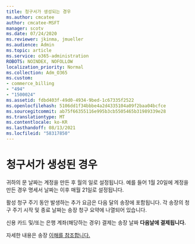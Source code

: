 ```yaml
---
title: 청구서가 생성되는 경우
ms.author: cmcatee
author: cmcatee-MSFT
manager: scotv
ms.date: 07/24/2020
ms.reviewer: jkinma, jmueller
ms.audience: Admin
ms.topic: article
ms.service: o365-administration
ROBOTS: NOINDEX, NOFOLLOW
localization_priority: Normal
ms.collection: Adm_O365
ms.custom:
- commerce_billing
- "494"
- "1500024"
ms.assetid: fdbd403f-49d0-4934-9bed-1c67335f2522
ms.openlocfilehash: 5106dd1f34bbbe4a2d4335104a09f2baa04bcfce
ms.sourcegitcommit: ab75f66355116e995b3cb5505465b31989339e28
ms.translationtype: MT
ms.contentlocale: ko-KR
ms.lasthandoff: 08/13/2021
ms.locfileid: "58317850"
---
```

# <a name="when-is-the-billing-statement-generated"></a>청구서가 생성된 경우

귀하의 문 날짜는 계정을 만든 후 월의 일로 설정됩니다. 예를 들어 1월 20일에 계정을 만든 경우 명세서 날짜는 이후 매월 21일로 설정됩니다.

활성 청구 주기 동안 발생하는 추가 요금은 다음 달의 송장에 포함됩니다. 각 송장의 청구 주기 시작 및 종료  날짜는 송장 청구 요약에 나열되어 있습니다.

신용 카드 및/또는 은행 계좌(해당하는 경우) 결제는 송장 날짜 **다음날에 결제됩니다.**
  
자세한 내용은 송장 [이해를 참조합니다.](https://docs.microsoft.com/microsoft-365/commerce/billing-and-payments/understand-your-invoice2)